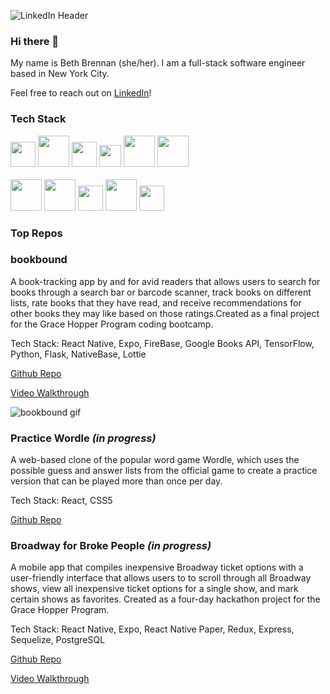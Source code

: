![LinkedIn Header](https://user-images.githubusercontent.com/80719546/183465650-b6d13c9c-4237-4f02-b4c8-7627225c0081.png)

### Hi there 👋

My name is Beth Brennan (she/her). I am a full-stack software engineer based in New York City.

Feel free to reach out on [LinkedIn](https://www.linkedin.com/in/bethbrennan2)!

### Tech Stack

<div>
 <code><img class="js" height="40" src="https://user-images.githubusercontent.com/48143100/163075516-9b38424a-eec9-411f-8718-6facb953d642.png"></code>
 <code><img class="react" height="50" src="https://user-images.githubusercontent.com/48143100/163075527-4b5533fc-b297-4be4-8f88-f5881274eef5.png"></code>
 <code><img class="redux" height="40" src="https://user-images.githubusercontent.com/48143100/163075532-ed04f7f5-a945-4655-aa2b-de82f9b4953a.png"></code>
 <code><img class="react-native" height="35" src="https://user-images.githubusercontent.com/48143100/163075833-3127038b-2dc1-48d7-a3fd-f3e4cf294af0.png"></code>
 <code><img class="css" height="50" src="https://user-images.githubusercontent.com/48143100/163075479-5b3858a9-c7dc-421e-8fa8-cd15b59232d1.png"></code>
 <code><img class="html" height="50" src="https://user-images.githubusercontent.com/80719546/183468801-541fd664-ea00-463e-b7de-7da5575419cc.png"></code>
</div>
<br>
<div>
 <code><img class="sequelize" height="50" src="https://user-images.githubusercontent.com/48143100/163075611-a24477b9-2c48-462b-9dd5-64ef73f356e3.png"></code>
 <code><img class="postgres" height="50" src="https://user-images.githubusercontent.com/48143100/163075620-b57ddf62-e99b-482c-ab71-c23deb489734.png"></code>
 <code><img class="express" height="40" src="https://user-images.githubusercontent.com/48143100/163075652-c0cda897-d23a-4ba7-a1fe-74ae2f71dec5.png"></code>
 <code><img class="node" height="50" src="https://user-images.githubusercontent.com/48143100/163075667-eae0bf09-1ccf-414f-aebd-d8cfc5714324.png"></code>
 <code><img class="firebase" height="40" src="https://user-images.githubusercontent.com/48143100/163075672-8c1ec58f-70c6-4bc0-81e6-f5f5c79cc3e5.png"></code>
</div>

### Top Repos

### bookbound

A book-tracking app by and for avid readers that allows users to search for books through a search bar or barcode scanner, track books on different lists, rate books that they have read, and receive recommendations for other books they may like based on those ratings.Created as a final project for the Grace Hopper Program coding bootcamp.

Tech Stack: React Native, Expo, FireBase, Google Books API, TensorFlow, Python, Flask, NativeBase, Lottie

[Github Repo](https://github.com/team-sweet-potato/bookbound)

[Video Walkthrough](https://youtu.be/7trYUsyBrX0)

![bookbound gif](https://user-images.githubusercontent.com/79483567/180309104-aaef7e78-f930-473c-a7cf-e5abda82a8b5.gif)

### Practice Wordle _(in progress)_

A web-based clone of the popular word game Wordle, which uses the possible guess and answer lists from the official game to create a practice version that can be played more than once per day.

Tech Stack: React, CSS5

[Github Repo](https://github.com/beth-brennan/practice-wordle)

### Broadway for Broke People _(in progress)_

A mobile app that compiles inexpensive Broadway ticket options with a user-friendly interface that allows users to to scroll through all Broadway shows, view all inexpensive ticket options for a single show, and mark certain shows as favorites. Created as a four-day hackathon project for the Grace Hopper Program.

Tech Stack: React Native, Expo, React Native Paper, Redux, Express, Sequelize, PostgreSQL

[Github Repo](https://github.com/beth-brennan/Broke-Broadway)

[Video Walkthrough](https://youtu.be/BZZgwE6b5gk)

<!--
**beth-brennan/beth-brennan** is a ✨ _special_ ✨ repository because its `README.md` (this file) appears on your GitHub profile.

Here are some ideas to get you started:

- 🔭 I’m currently working on ...
- 🌱 I’m currently learning ...
- 👯 I’m looking to collaborate on ...
- 🤔 I’m looking for help with ...
- 💬 Ask me about ...
- 📫 How to reach me: ...
- 😄 Pronouns: ...
- ⚡ Fun fact: ...
-->
